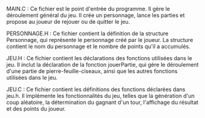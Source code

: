 MAIN.C : Ce fichier est le point d'entrée du programme. Il gère le déroulement général du jeu. Il crée un personnage, lance les parties et propose au joueur de rejouer ou de quitter le jeu.

PERSONNAGE.H : Ce fichier contient la définition de la structure Personnage, qui représente le personnage créé par le joueur. La structure contient le nom du personnage et le nombre de points qu'il a accumulés.

JEU.H : Ce fichier contient les déclarations des fonctions utilisées dans le jeu. Il inclut la déclaration de la fonction jouerPartie, qui gère le déroulement d'une partie de pierre-feuille-ciseaux,
ainsi que les autres fonctions utilisées dans le jeu.

JEU.C : Ce fichier contient les définitions des fonctions déclarées dans jeu.h. Il implémente les fonctionnalités du jeu, telles que la génération d'un coup aléatoire, la détermination du gagnant d'un tour, 
l'affichage du résultat et des points du joueur.
